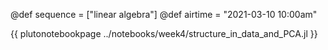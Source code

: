 @def sequence = ["linear algebra"]
@def airtime = "2021-03-10 10:00am"

{{ plutonotebookpage  ../notebooks/week4/structure_in_data_and_PCA.jl }}
